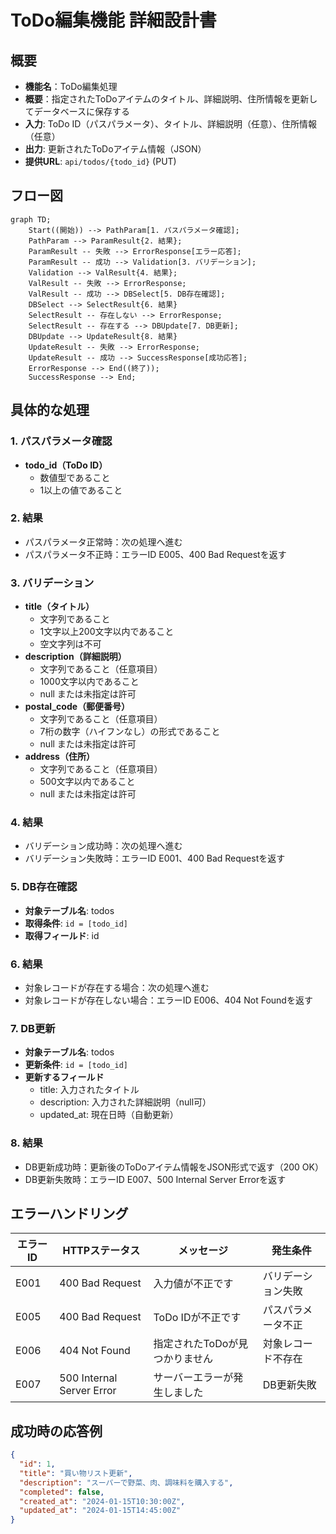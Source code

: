 # ToDo編集機能 詳細設計書

## 概要
- **機能名**：ToDo編集処理
- **概要**：指定されたToDoアイテムのタイトル、詳細説明、住所情報を更新してデータベースに保存する
- **入力**: ToDo ID（パスパラメータ）、タイトル、詳細説明（任意）、住所情報（任意）
- **出力**: 更新されたToDoアイテム情報（JSON）
- **提供URL**: `api/todos/{todo_id}` (PUT)

## フロー図

```mermaid
graph TD;
    Start((開始)) --> PathParam[1. パスパラメータ確認];
    PathParam --> ParamResult{2. 結果};
    ParamResult -- 失敗 --> ErrorResponse[エラー応答];
    ParamResult -- 成功 --> Validation[3. バリデーション];
    Validation --> ValResult{4. 結果};
    ValResult -- 失敗 --> ErrorResponse;
    ValResult -- 成功 --> DBSelect[5. DB存在確認];
    DBSelect --> SelectResult{6. 結果}
    SelectResult -- 存在しない --> ErrorResponse;
    SelectResult -- 存在する --> DBUpdate[7. DB更新];
    DBUpdate --> UpdateResult{8. 結果}
    UpdateResult -- 失敗 --> ErrorResponse;
    UpdateResult -- 成功 --> SuccessResponse[成功応答];
    ErrorResponse --> End((終了));
    SuccessResponse --> End;
```

## 具体的な処理

### 1. パスパラメータ確認
- **todo_id（ToDo ID）**
  - 数値型であること
  - 1以上の値であること

### 2. 結果
- パスパラメータ正常時：次の処理へ進む
- パスパラメータ不正時：エラーID E005、400 Bad Requestを返す

### 3. バリデーション
- **title（タイトル）**
  - 文字列であること
  - 1文字以上200文字以内であること
  - 空文字列は不可
- **description（詳細説明）**
  - 文字列であること（任意項目）
  - 1000文字以内であること
  - null または未指定は許可
- **postal_code（郵便番号）** 
  - 文字列であること（任意項目）
  - 7桁の数字（ハイフンなし）の形式であること
  - null または未指定は許可
- **address（住所）**
  - 文字列であること（任意項目）  
  - 500文字以内であること
  - null または未指定は許可

### 4. 結果
- バリデーション成功時：次の処理へ進む
- バリデーション失敗時：エラーID E001、400 Bad Requestを返す

### 5. DB存在確認
- **対象テーブル名**: todos
- **取得条件**: `id = [todo_id]`
- **取得フィールド**: id

### 6. 結果
- 対象レコードが存在する場合：次の処理へ進む
- 対象レコードが存在しない場合：エラーID E006、404 Not Foundを返す

### 7. DB更新
- **対象テーブル名**: todos
- **更新条件**: `id = [todo_id]`
- **更新するフィールド**
  - title: 入力されたタイトル
  - description: 入力された詳細説明（null可）
  - updated_at: 現在日時（自動更新）

### 8. 結果
- DB更新成功時：更新後のToDoアイテム情報をJSON形式で返す（200 OK）
- DB更新失敗時：エラーID E007、500 Internal Server Errorを返す

## エラーハンドリング

| エラーID | HTTPステータス | メッセージ | 発生条件 |
|---------|---------------|-----------|----------|
| E001 | 400 Bad Request | 入力値が不正です | バリデーション失敗 |
| E005 | 400 Bad Request | ToDo IDが不正です | パスパラメータ不正 |
| E006 | 404 Not Found | 指定されたToDoが見つかりません | 対象レコード不存在 |
| E007 | 500 Internal Server Error | サーバーエラーが発生しました | DB更新失敗 |

## 成功時の応答例

```json
{
  "id": 1,
  "title": "買い物リスト更新",
  "description": "スーパーで野菜、肉、調味料を購入する",
  "completed": false,
  "created_at": "2024-01-15T10:30:00Z",
  "updated_at": "2024-01-15T14:45:00Z"
}
```